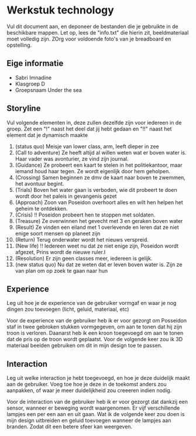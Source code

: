 # Werkstuk technology

Vul dit document aan, en deponeer de bestanden die je gebruikte in de beschikbare mappen. Let op, lees de "info.txt" die hierin zit, beeldmateriaal moet volledig zijn. ZOrg voor voldoende foto's van je breadboard en opstelling.


## Eige informatie

- Sabri Imnadine
- Klasgroep D
- Groepsnaam Under the sea


## Storyline 

Vul volgende elementen in, deze zullen dezelfde zijn voor iedereen in de groep. Zet een "!" naast het deel dat jij hebt gedaan en "!!" naast het element dat je dynamisch maakte

1. (status quo) Meisje van lower class, arm, leeft dieper in zee
2. (Call to adventure) Ze heeft altijd al willen weten wat er boven water is. Haar vader was avonturier, ze vind zijn journal.
3. (Guidance) Ze probeert een kaart te stelen in het politiekantoor, maar iemand houd haar tegen. Ze wordt eigenlijk door hem geholpen.
4. (Crossing) Samen beginnen ze dmv de kaart naar boven te zwemmen, het avontuur begint.
5. (Trials) Boven het water gaan is verboden, wie dit probeert te doen wordt door het paleis in gevangenis gezet
6. (Approach) Zoon van Poseidon overhoort alles en wilt hen helpen het geheim te ontdekken.
7. (Crisis) !! Poseidon probeert hen te stoppen met soldaten.
8. (Treasure) Ze overwinnen het gevecht met 3 en geraken boven water
9. (Result)  Ze vinden een eiland met 1 overlevende en leren dat ze niet enige soort mensen op planeet zijn
10. (Return) Terug onderwater wordt het nieuws verspreid.
11. (New life) !! Iedereen weet nu dat ze niet enige zijn, Poseidon wordt afgezet, Prins  wordt  de nieuwe ruler.I
12. (Resolution) Er zijn geen classes meer, iedereen is gelijk.
13. (new status quo) Nu dat ze weten dat er leven boven water is. Zijn ze van plan om op zoek te gaan naar hun

## Experience

Leg uit hoe je de experience van de gebruiker vormgaf en waar je nog dingen zou toevoegen (licht, geluid, materiaal, etc)

Voor de experience van de gebruiker heb ik er voor gezorgt om Posseidon staf in twee gebroken stukken vormgegeven, om aan te tonen dat hij zijn troon is verloren. Daanarst heb ik een kroon toegevoegd om aan te tonen dat de pris op de troon wordt geplaatst. Voor de volgende keer zou ik 3D materiaal beelden gebruiken om dit in mijn design toe te passen. 


## Interaction

Leg uit welke interaction je hebt toegevoegd, en hoe je deze duidelijk maakt aan de gebruiker. Voeg toe hoe je deze in de toekomst anders zou aanpakken, of waar je meer duidelijkheid zou creeeren indien nodig.

Voor de interaction van de gebruiker heb ik er voor gezorgt dat dankzij een sensor, wanneer er beweging wordt waargenomen. Er vijf verschillende lampjes een per een aan en uit gaan. Wat ik de volgende keer zou doen is mijn design uitbreiden en geluid toevoegen wanneer de lampjes aan branden. Zodat dit een betere sfeer kan weergeven.


